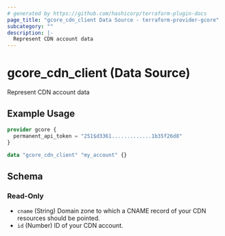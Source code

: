 ```yaml
---
# generated by https://github.com/hashicorp/terraform-plugin-docs
page_title: "gcore_cdn_client Data Source - terraform-provider-gcore"
subcategory: ""
description: |-
  Represent CDN account data
---
```


# gcore_cdn_client (Data Source)

Represent CDN account data

## Example Usage

```terraform
provider gcore {
  permanent_api_token = "251$d3361.............1b35f26d8"
}

data "gcore_cdn_client" "my_account" {}
```

<!-- schema generated by tfplugindocs -->
## Schema

### Read-Only

- `cname` (String) Domain zone to which a CNAME record of your CDN resources should be pointed.
- `id` (Number) ID of your CDN account.
